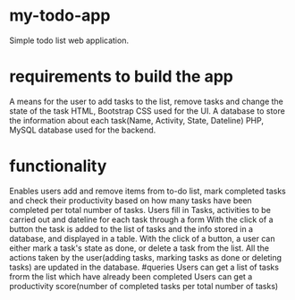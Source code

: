 # my-todo-app
Simple todo list web application.
# requirements to build the  app
A means for the user to add tasks to the list, remove tasks and change the state of the task
HTML, Bootstrap CSS used for the UI.
A database to store the information about each task(Name, Activity, State, Dateline)
PHP, MySQL database used for the backend.
# functionality
Enables users add and remove items from to-do list, mark completed tasks and check their productivity based on how many tasks have been completed per total number of tasks.
Users fill in Tasks, activities to be carried out and dateline for each task through a form
With the click of a button the task is added to the list of tasks and the info stored in a database, and displayed in a table.
With the click of a button, a user can either mark a task's state as done, or delete a task from the list.
All the actions taken by the user(adding tasks, marking tasks as done or deleting tasks) are updated in the database.
#queries
Users can get a list of tasks frorm the list which have already been completed
Users can get a productivity score(number of completed tasks per total number of tasks)

